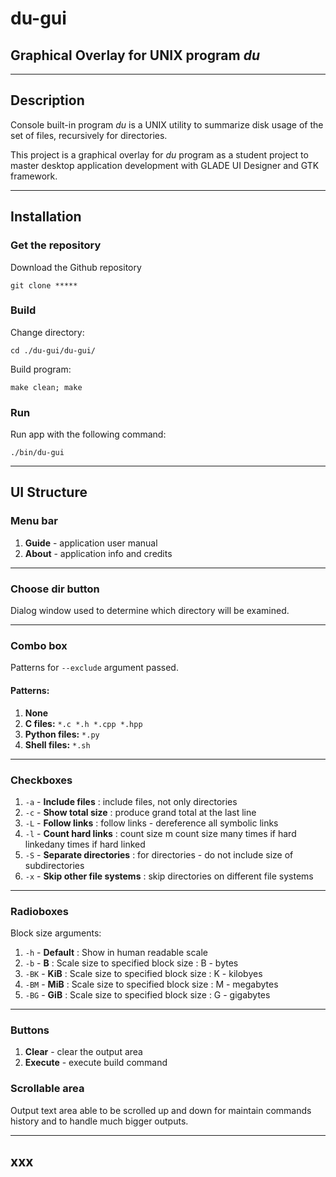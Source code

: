 # du-gui

## Graphical Overlay for UNIX program *du*

---

## **Description**

Console built-in program *du* is a UNIX utility to summarize disk usage of the set of files, recursively for directories.

This project is a graphical overlay for *du* program as a student project to master desktop application development with GLADE UI Designer and GTK framework.

---

## **Installation**

### **Get the repository**

Download the Github repository

``` console
git clone *****
```

### **Build**

Change directory:

``` console
cd ./du-gui/du-gui/
```

Build program:

``` console
make clean; make
```

### **Run**

Run app with the following command:

``` console
./bin/du-gui
```

---

## **UI Structure**

### **Menu bar**

1. **Guide** - application user manual
2. **About** - application info and credits

---

### **Choose dir button**

Dialog window used to determine which directory will be examined.

---

### **Combo box**

Patterns for `--exclude` argument passed.

#### **Patterns:**

1. **None**
2. **C files:** `*.c *.h *.cpp *.hpp`
3. **Python files:** `*.py`
4. **Shell files:** `*.sh`

---

### **Checkboxes**

1. `-a` - **Include files** : include files, not only directories
2. `-c` - **Show total size** : produce grand total at the last line
3. `-L` - **Follow links** : follow links - dereference all symbolic links
4. `-l` - **Count hard links** :  count size m count size many times if hard linkedany times if hard linked
5. `-S` - **Separate directories** : for directories - do not include size of subdirectories
6. `-x` - **Skip other file systems** : skip directories on different file systems

---

### **Radioboxes**

Block size arguments:

1. `-h` - **Default** : Show in human readable scale
2. `-b` - **B** : Scale size to specified block size : B - bytes
3. `-BK` - **KiB** : Scale size to specified block size : K - kilobyes
4. `-BM` - **MiB** : Scale size to specified block size : M - megabytes
5. `-BG` - **GiB** : Scale size to specified block size : G - gigabytes

---

### **Buttons**

1. **Clear** - clear the output area
2. **Execute** - execute build command

### **Scrollable area**

Output text area able to be scrolled up and down for maintain commands history and to handle much bigger outputs.

---

## xxx
